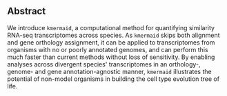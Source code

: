 ## Abstract

We introduce `kmermaid`, a computational method for quantifying similarity RNA-seq transcriptomes across species.
As `kmermaid` skips both alignment and gene orthology assignment, it can be applied to transcriptomes from organisms with no or poorly annotated genomes, and can perform this much faster than current methods without loss of sensitivity.
By enabling analyses across divergent species' transcriptomes in an orthology-, genome- and gene annotation-agnostic manner, `kmermaid` illustrates the potential of non-model organisms in building the cell type evolution tree of life.

<!-- Single-cell RNA-sequencing is a powerful technology for identifying novel and known cell types.
However, the task of identifying new and novel cell types across species is nontrivial, especially when one or more of the species have poorly annotated genomes.
Thus, there is an unmet need to quantitatively compare single-cell transcriptomes across species, without the need for a reference genome.
To this end, we have developed a genome-agnostic method to compare molecular profiles using a lossy encoding on $k$-mers from putative protein-coding RNA-seq reads.
We benchmark the annotation-agnostic methods on a bulk comparative transcriptomic dataset consisting of nine species and six tissues, showing that we can recapitulate the results as using only reads mapping to 1:1 orthologs of protein-coding genes, and we are able to resolve ... which can only be seen by using the reference-free $k$-mer method.
We then show that $k$-mers can also be used for comparing transcriptomes built from long read sequencing, by comparing the cell-cell similarity nearest neighbor graphs built on $k$-mers from short reads and long reads from the same cells in a primate brain organoid system.
We find that using $k$-mers on short reads has the advantage of resolving ... in comparison to using read counts from 1:1 gene orthologs, while long reads provide additional information in the form of ...
Using $k$-mers, we were able to resolve cell types X in the primate brain organoid dataset, which was hidden using read counts alone.
Thus, we have show the reference-free methods using the $k$-mers from single cells is a novel, annotation-agnostic method for comparing cells across species that is capable of identifying cell states unique to a particular organism, helping to build the cell type evolution tree of life. -->

